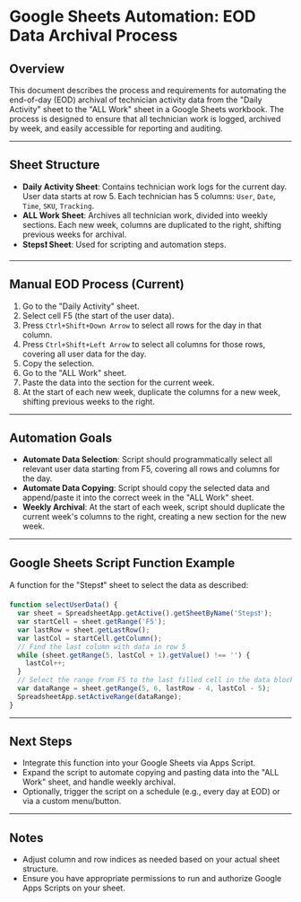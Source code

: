 # Google Sheets Automation: EOD Data Archival Process

## Overview
This document describes the process and requirements for automating the end-of-day (EOD) archival of technician activity data from the "Daily Activity" sheet to the "ALL Work" sheet in a Google Sheets workbook. The process is designed to ensure that all technician work is logged, archived by week, and easily accessible for reporting and auditing.

---

## Sheet Structure

- **Daily Activity Sheet**: Contains technician work logs for the current day. User data starts at row 5. Each technician has 5 columns: `User`, `Date`, `Time`, `SKU`, `Tracking`.
- **ALL Work Sheet**: Archives all technician work, divided into weekly sections. Each new week, columns are duplicated to the right, shifting previous weeks for archival.
- **Steps❗️ Sheet**: Used for scripting and automation steps.

---

## Manual EOD Process (Current)
1. Go to the "Daily Activity" sheet.
2. Select cell F5 (the start of the user data).
3. Press `Ctrl+Shift+Down Arrow` to select all rows for the day in that column.
4. Press `Ctrl+Shift+Left Arrow` to select all columns for those rows, covering all user data for the day.
5. Copy the selection.
6. Go to the "ALL Work" sheet.
7. Paste the data into the section for the current week.
8. At the start of each new week, duplicate the columns for a new week, shifting previous weeks to the right.

---

## Automation Goals
- **Automate Data Selection**: Script should programmatically select all relevant user data starting from F5, covering all rows and columns for the day.
- **Automate Data Copying**: Script should copy the selected data and append/paste it into the correct week in the "ALL Work" sheet.
- **Weekly Archival**: At the start of each week, script should duplicate the current week's columns to the right, creating a new section for the new week.

---

## Google Sheets Script Function Example

A function for the "Steps❗️" sheet to select the data as described:

```javascript
function selectUserData() {
  var sheet = SpreadsheetApp.getActive().getSheetByName('Steps❗️');
  var startCell = sheet.getRange('F5');
  var lastRow = sheet.getLastRow();
  var lastCol = startCell.getColumn();
  // Find the last column with data in row 5
  while (sheet.getRange(5, lastCol + 1).getValue() !== '') {
    lastCol++;
  }
  // Select the range from F5 to the last filled cell in the data block
  var dataRange = sheet.getRange(5, 6, lastRow - 4, lastCol - 5);
  SpreadsheetApp.setActiveRange(dataRange);
}
```

---

## Next Steps
- Integrate this function into your Google Sheets via Apps Script.
- Expand the script to automate copying and pasting data into the "ALL Work" sheet, and handle weekly archival.
- Optionally, trigger the script on a schedule (e.g., every day at EOD) or via a custom menu/button.

---

## Notes
- Adjust column and row indices as needed based on your actual sheet structure.
- Ensure you have appropriate permissions to run and authorize Google Apps Scripts on your sheet.
